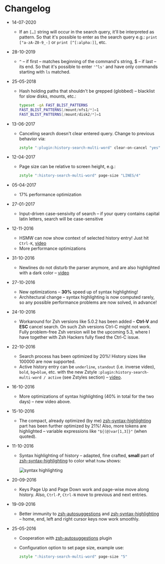 # Changelog

-   14-07-2020

    -   If an `[…]` string will occur in the search query, it'll be interpreted as
        pattern. So that it's possible to enter as the search query e.g.: `print ["a-zA-Z0-9_-]` or `print [^[:alpha:]]`, etc.

-   28-10-2019

    -   `^` – if first – matches beginning of the command's string, $ – if last –
        its end. So that it's possible to enter `'^ls'` and have only commands
        starting with `ls` matched.

-   25-05-2018

    -   Hash holding paths that shouldn't be grepped (globbed) – blacklist for slow disks, mounts, etc.:

        ```zsh
        typeset -gA FAST_BLIST_PATTERNS
        FAST_BLIST_PATTERNS[/mount/nfs1/*]=1
        FAST_BLIST_PATTERNS[/mount/disk2/*]=1
        ```

-   13-06-2017

    -   Canceling search doesn't clear entered query. Change to previous behavior via:

        ```zsh
        zstyle ":plugin:history-search-multi-word" clear-on-cancel "yes"
        ```

-   12-04-2017

    -   Page size can be relative to screen height, e.g.:

        ```zsh
        zstyle ":history-search-multi-word" page-size "LINES/4"
        ```

-   05-04-2017

    -   17% performance optimization

-   27-01-2017

    -   Input-driven case-sensivity of search – if your query contains capital latin letters, search will be case-sensitive

-   12-11-2016

    -   HSMW can now show context of selected history entry! Just hit `Ctrl-K`, [video](https://asciinema.org/a/92516)
    -   More performance optimizations

-   31-10-2016

    -   Newlines do not disturb the parser anymore, and are also highlighted with a dark color – [video](https://asciinema.org/a/91159)

-   27-10-2016

    -   New optimizations – **30%** speed up of syntax highlighting!
    -   Architectural change – syntax highlighting is now computed rarely, so any possible performance problems are now solved, in advance!

-   24-10-2016

    -   Workaround for Zsh versions like 5.0.2 has been added – **Ctrl-V** and **ESC** cancel search. On such Zsh
        versions Ctrl-C might not work. Fully problem-free Zsh version will be the upcoming 5.3, where
        I have together with Zsh Hackers fully fixed the Ctrl-C issue.

-   22-10-2016

    -   Search process has been optimized by 20%! History sizes like 100000 are now supported.
    -   Active history entry can be `underline`, `standout` (i.e. inverse video), `bold`, `bg=blue`, etc. with
        the new Zstyle `:plugin:history-search-multi-word / active` (see Zstyles section) – [video](https://asciinema.org/a/90214).

-   16-10-2016

    -   More optimizations of syntax highlighting (40% in total for the two days) – new video above.

-   15-10-2016

    -   The compact, already optimized (by me) [zsh-syntax-highlighting](https://github.com/zsh-users/zsh-syntax-highlighting) part has been further optimized by 21%!
        Also, more tokens are highlighted – variable expressions like `"${(@)var[1,3]}"` (when quoted).

-   11-10-2016

    -   Syntax highlighting of history – adapted, fine crafted, **small** part of [zsh-syntax-highlighting](https://github.com/zsh-users/zsh-syntax-highlighting)
        to color what `hsmw` shows:

        ![syntax highlighting](http://imagizer.imageshack.us/a/img921/1503/bMAF59.gif)

-   20-09-2016

    -   Keys Page Up and Page Down work and page-wise move along history. Also, `Ctrl-P`, `Ctrl-N`
        move to previous and next entries.

-   19-09-2016

    -   Better immunity to [zsh-autosuggestions](https://github.com/zsh-users/zsh-autosuggestions)
        and [zsh-syntax-highlighting](https://github.com/zsh-users/zsh-syntax-highlighting) – home,
        end, left and right cursor keys now work smoothly.

-   25-05-2016

    -   Cooperation with
        [zsh-autosuggestions](https://github.com/zsh-users/zsh-autosuggestions)
        plugin
    -   Configuration option to set page size, example use:

        ```zsh
        zstyle ":history-search-multi-word" page-size "5"
        ```
